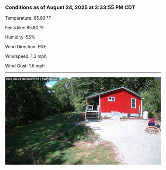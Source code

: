 ### Conditions as of August 24, 2025 at 2:33:55 PM CDT 

Temperature: 85.80 &deg;F

Feels like: 85.80 &deg;F

Humidity: 55%

Wind Direction: ENE

Windspeed: 1.3 mph

Wind Gust: 1.6 mph

---

<img src="./images/latest.jpeg"/>

